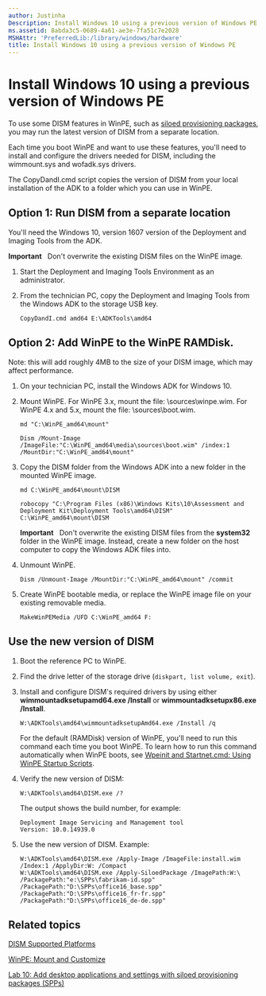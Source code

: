 ```yaml
---
author: Justinha
Description: Install Windows 10 using a previous version of Windows PE
ms.assetid: 8abda3c5-0689-4a61-ae3e-7fa51c7e2028
MSHAttr: 'PreferredLib:/library/windows/hardware'
title: Install Windows 10 using a previous version of Windows PE
---
```


# Install Windows 10 using a previous version of Windows PE

To use some DISM features in WinPE, such as [siloed provisioning packages](siloed-provisioning-packages.md), you may run the latest version of DISM from a separate location.

Each time you boot WinPE and want to use these features, you'll need to install and configure the drivers needed for DISM, including the wimmount.sys and wofadk.sys drivers.

The CopyDandI.cmd script copies the version of DISM from your local installation of the ADK to a folder which you can use in WinPE. 

## <span id="Run_DISM_from_a_separate_location"></span>Option 1: Run DISM from a separate location

You'll need the Windows 10, version 1607 version of the Deployment and Imaging Tools from the ADK. 

**Important**   Don't overwrite the existing DISM files on the WinPE image.

1.  Start the Deployment and Imaging Tools Environment as an administrator.

2.  From the technician PC, copy the Deployment and Imaging Tools from the Windows ADK to the storage USB key.

    ``` syntax
    CopyDandI.cmd amd64 E:\ADKTools\amd64
	```

## <span id="Add_PE_to_the_RAMdisk"></span>Option 2: Add WinPE to the WinPE RAMDisk. 

Note: this will add roughly 4MB to the size of your DISM image, which may affect performance.

1.  On your technician PC, install the Windows ADK for Windows 10.

2.  Mount WinPE. For WinPE 3.x, mount the file: \\sources\\winpe.wim. For WinPE 4.x and 5.x, mount the file: \\sources\\boot.wim.

    ``` syntax
    md "C:\WinPE_amd64\mount"

    Dism /Mount-Image /ImageFile:"C:\WinPE_amd64\media\sources\boot.wim" /index:1 /MountDir:"C:\WinPE_amd64\mount"
    ```

3.  Copy the DISM folder from the Windows ADK into a new folder in the mounted WinPE image.

    ``` syntax
    md C:\WinPE_amd64\mount\DISM

    robocopy "C:\Program Files (x86)\Windows Kits\10\Assessment and Deployment Kit\Deployment Tools\amd64\DISM" C:\WinPE_amd64\mount\DISM
    ```

    **Important**   Don't overwrite the existing DISM files from the **system32** folder in the WinPE image. Instead, create a new folder on the host computer to copy the Windows ADK files into.

4.  Unmount WinPE.

    ``` syntax
    Dism /Unmount-Image /MountDir:"C:\WinPE_amd64\mount" /commit
    ```

5.  Create WinPE bootable media, or replace the WinPE image file on your existing removable media.

    ``` syntax
    MakeWinPEMedia /UFD C:\WinPE_amd64 F:
    ```

## <span id="Use DISM"></span>Use the new version of DISM

1.  Boot the reference PC to WinPE.

2.  Find the drive letter of the storage drive (`diskpart, list volume, exit`).

3.  Install and configure DISM's required drivers by using either **wimmountadksetupamd64.exe /Install** or **wimmountadksetupx86.exe /Install**.

    ``` syntax
    W:\ADKTools\amd64\wimmountadksetupAmd64.exe /Install /q
    ```

    For the default (RAMDisk) version of WinPE, you'll need to run this command each time you boot WinPE. To learn how to run this command automatically when WinPE boots, see [Wpeinit and Startnet.cmd: Using WinPE Startup Scripts](wpeinit-and-startnetcmd-using-winpe-startup-scripts.md).

4.  Verify the new version of DISM:

    ``` syntax
    W:\ADKTools\amd64\DISM.exe /?
    ```

    The output shows the build number, for example:

    ``` syntax
    Deployment Image Servicing and Management tool
    Version: 10.0.14939.0
    ```

4.  Use the new version of DISM. Example:

    ``` syntax
    W:\ADKTools\amd64\DISM.exe /Apply-Image /ImageFile:install.wim /Index:1 /ApplyDir:W: /Compact
    W:\ADKTools\amd64\DISM.exe /Apply-SiloedPackage /ImagePath:W:\ /PackagePath:"e:\SPPs\fabrikam-id.spp" /PackagePath:"D:\SPPs\office16_base.spp" /PackagePath:"D:\SPPs\office16_fr-fr.spp" /PackagePath:"D:\SPPs\office16_de-de.spp"
    ```

## <span id="related_topics"></span>Related topics

[DISM Supported Platforms](dism-supported-platforms.md)

[WinPE: Mount and Customize](winpe-mount-and-customize.md)

[Lab 10: Add desktop applications and settings with siloed provisioning packages (SPPs)](add-desktop-apps-with-spps-sxs.md)
